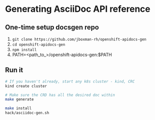 # Generating AsciiDoc API reference

## One-time setup docsgen repo

1. `git clone https://github.com/jboxman-rh/openshift-apidocs-gen`
2. `cd openshift-apidocs-gen`
3. `npm install`
4. PATH=<path_to_>/openshift-apidocs-gen:$PATH

## Run it

```bash
# If you haven't already, start any k8s cluster - kind, CRC
kind create cluster

# Make sure the CRD has all the desired doc within
make generate

make install
hack/asciidoc-gen.sh
```

